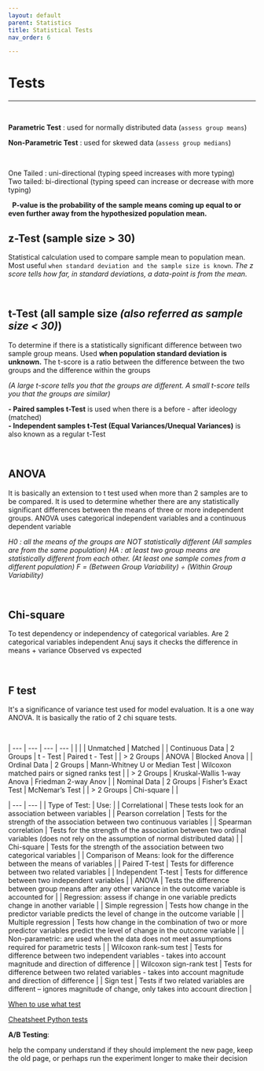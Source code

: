 ```yaml
---
layout: default
parent: Statistics
title: Statistical Tests
nav_order: 6

---
```

# Tests
___

&nbsp;
&nbsp;

**Parametric Test** : used for normally distributed data (`assess group means`)

**Non-Parametric Test** : used for skewed data (`assess group medians`)

&nbsp;

One Tailed : uni-directional (typing speed increases with more typing) <br>
Two tailed: bi-directional (typing speed can increase or decrease with more typing)

&nbsp;
**P-value is the probability of the sample means coming up equal to or even further away from the hypothesized population mean.**
&nbsp;

## **z-Test** (sample size > 30)
Statistical calculation used to compare sample mean to population mean. Most useful `when standard deviation and the sample size is known`.
_The z score tells how far, in standard deviations, a data-point is from the mean._

&nbsp;
## **t-Test** (all sample size _(also referred as sample size < 30)_)
To determine if there is a statistically significant difference between two sample group means. Used **when population standard deviation is unknown.**
The t-score is a ratio between the difference between the two groups and the difference within the groups

_(A large t-score tells you that the groups are different. A small t-score tells you that the groups are similar)_

**- Paired samples t-Test** is used when there is a before - after ideology (matched) <br>
**- Independent samples t-Test (Equal Variances/Unequal Variances)** is also known as a regular t-Test

&nbsp;
## **ANOVA**
It is basically an extension to t test used when more than 2 samples are to be compared.
It is used to determine whether there are any statistically significant differences between the means of three or more independent groups.
ANOVA uses categorical independent variables and a continuous dependent variable

_H0 : all the means of the groups are NOT statistically different (All samples are from the same population)_
_HA : at least two group means are statistically different from each other. (At least one sample comes from a different population)_
_F = (Between Group Variability) ÷ (Within Group Variability)_

&nbsp;
## **Chi-square**
To test dependency or independency of categorical variables. Are 2 categorical variables independent
Anuj says it checks the difference in means + variance
Observed vs expected

&nbsp;
## **F test**
It's a significance of variance test used for model evaluation. It is a one way ANOVA.
It is basically the ratio of 2 chi square tests.


&nbsp;
&nbsp;
&nbsp;
&nbsp;
&nbsp;

| --- | --- | --- | --- |
|  |  | Unmatched | Matched |
| Continuous Data | 2 Groups | t - Test | Paired t - Test |
| > 2 Groups | ANOVA | Blocked Anova |
| Ordinal Data | 2 Groups | Mann-Whitney U or Median Test | Wilcoxon matched pairs or signed ranks test |
| > 2 Groups | Kruskal-Wallis 1-way Anova | Friedman 2-way Anov |
| Nominal Data | 2 Groups | Fisher’s Exact Test | McNemar’s Test |
| > 2 Groups | Chi-square |  |

| --- | --- |
| Type of Test: | Use: |
| Correlational | These tests look for an association between variables |
| Pearson correlation | Tests for the strength of the association between two continuous variables |
| Spearman correlation | Tests for the strength of the association between two ordinal variables (does not rely on the assumption of normal distributed data) |
| Chi-square | Tests for the strength of the association between two categorical variables |
| Comparison of Means: look for the difference between the means of variables |
| Paired T-test | Tests for difference between two related variables |
| Independent T-test | Tests for difference between two independent variables |
| ANOVA | Tests the difference between group means after any other variance in the outcome variable is accounted for |
| Regression: assess if change in one variable predicts change in another variable |
| Simple regression | Tests how change in the predictor variable predicts the level of change in the outcome variable |
| Multiple regression | Tests how change in the combination of two or more predictor variables predict the level of change in the outcome variable |
| Non-parametric: are used when the data does not meet assumptions required for parametric tests |
| Wilcoxon rank-sum test | Tests for difference between two independent variables - takes into account magnitude and direction of difference |
| Wilcoxon sign-rank test | Tests for difference between two related variables - takes into account magnitude and direction of difference |
| Sign test | Tests if two related variables are different – ignores magnitude of change, only takes into account direction |

[When to use what test](http://www.csun.edu/\~amarenco/Fcs%20682/When%20to%20use%20what%20test.pdf)

[Cheatsheet Python tests](https://machinelearningmastery.com/statistical-hypothesis-tests-in-python-cheat-sheet/)

**A/B Testing**:

help the company understand if they should implement the new page, keep the old page, or perhaps run the experiment longer to make their decision

